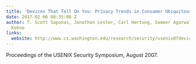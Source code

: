 ```yaml
---
title: 'Devices That Tell On You: Privacy Trends in Consumer Ubiquitous Computing'
date: 2017-02-06 08:35:00 Z
author: T. Scott Saponas, Jonathan Lester, Carl Hartung, Sameer Agarwal, and Tadayoshi
  Kohno
links:
  website: http://www.cs.washington.edu/research/security/usenix07devices.html
---
```


Proceedings of the USENIX Security Symposium, August 2007.